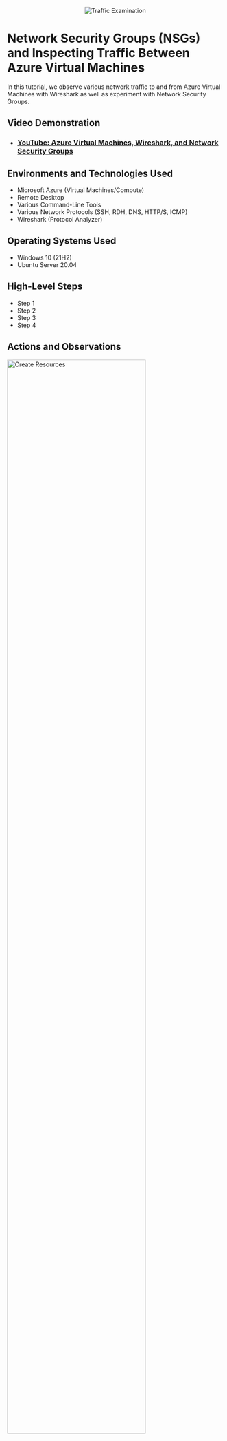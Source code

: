 <p align="center">
<img src="https://i.imgur.com/Ua7udoS.png" alt="Traffic Examination"/>
</p>

<h1>Network Security Groups (NSGs) and Inspecting Traffic Between Azure Virtual Machines</h1>
In this tutorial, we observe various network traffic to and from Azure Virtual Machines with Wireshark as well as experiment with Network Security Groups. <br />


<h2>Video Demonstration</h2>

- ### [YouTube: Azure Virtual Machines, Wireshark, and Network Security Groups](https://www.youtube.com)

<h2>Environments and Technologies Used</h2>

- Microsoft Azure (Virtual Machines/Compute)
- Remote Desktop
- Various Command-Line Tools
- Various Network Protocols (SSH, RDH, DNS, HTTP/S, ICMP)
- Wireshark (Protocol Analyzer)

<h2>Operating Systems Used </h2>

- Windows 10 (21H2)
- Ubuntu Server 20.04

<h2>High-Level Steps</h2>

- Step 1
- Step 2
- Step 3
- Step 4

<h2>Actions and Observations</h2>

<p>
<img src="https://imgur.com/B59g8fY.png" height="80%" width="80%" alt="Create Resources"/>
</p>
<p>
<b>Create resources in Azure - two virtual machines, one running Windows and the other Ubuntu. When you create the virtual machine, Azure will create the virtual network and subnet automatically. Go to portal.azure.com and type in Virtual Machines in the search bar. Click Create - Azure virtual machine.</b>
</p>
<br />

<p>
<img src="https://imgur.com/MmGr4eY.png" height="80%" width="80%" alt="Create Windows VM"/>
</p>
<p>
<b>Under the Resource group box, click Create new and give your new resource a name. In this case, it's NSG. For the base operating system image, choose Windows 10, and choose a VM size, preferably with 2 vcpus. Click Review + create.</b>
</p>
<br />

<p>
<img src="https://imgur.com/SkugI5e.png" height="80%" width="80%" alt="Create Linux VM"/>
</p>
<p>
<b>Create the second virtual machine with an Ubuntu image. Make sure to use the same resource group as the first VM, as this will place it in the same virtual network. Also make sure to use the same Region as the first VM.</b>
</p>
<br />

<p>
<img src="https://imgur.com/q7JK80w.png" height="80%" width="80%" alt="Network Watcher Topology"/>
</p>
<p>
<b>To view the Azure provided diagram of our virtual network, virtual machines, and network security groups, navigate to Network Watcher and click on Topology. Choose the resource group and virtual network.</b>
</p>
<br />

<p>
<img src="https://imgur.com/QnCStZb.png" height="80%" width="80%" alt="Download Wireshark"/>
</p>
<p>
<b>Download Wireshark from wireshark.org and install everything by the defaults.</b>
</p>
<br />

<p>
<img src="https://imgur.com/87hBh49.png" height="80%" width="80%" alt="Capture Packets"/>
</p>
<p>
<b>Press the shark fin icon in the upper left corner to start capturing packets.</b>
</p>
<br />

<p>
<img src="https://imgur.com/kwBRKVo.png" height="80%" width="80%" alt="Filter ICMP"/>
</p>
<p>
<b>Type ICMP into the input box at the top and notice there are no packets being sent or received.</b>
</p>
<br />

<p>
<img src="https://imgur.com/Itdf5fP.png" height="80%" width="80%" alt="Create Linux VM"/>
</p>
<p>
<b>Find the private IP of the Ubuntu virtual machine and ping it using Powershell. Notice the packets sent and received.</b>
</p>
<br />

<p>
<img src="https://imgur.com/EuSUWPd.png" height="80%" width="80%" alt="Wireshark ICMP Packets"/>
</p>
<p>
<b>You can see the pings and replies in Wireshark.</b>
</p>
<br />

<p>
<img src="https://imgur.com/emkGQ1l.png" height="80%" width="80%" alt="Ping G"/>
</p>
<p>
<b>Ping google.com in Powershell (ping google.com -4) and note the traffic in Wireshark.</b>
</p>
<br />

<p>
<img src="https://imgur.com/ic6RmUx.png" height="80%" width="80%" alt="Sent Data"/>
</p>
<p>
<b>You can see the data that's being sent on the bottom of the Wireshark analyzer, in this case, junk data including letters of the alphabet.</b>
</p>
<br />

<p>
<img src="https://imgur.com/mxIwDJs.png" height="80%" width="80%" alt="Perpetual Ping"/>
</p>
<p>
<b>Initiate a perpetual ping from VM-1 to VM-2 in Powershell (ping 10.0.0.5 -t). While this is pinging, we're going to change the firewall on the Linux virtual machine to not allow ICMP traffic to come through.</b> 
</p>
<br />

<p>
<img src="https://imgur.com/qYShmmm.png" height="80%" width="80%" alt="Azure NSG"/>
</p>
<p>
<b>We'll change the firewall settings through the Azure portal so go to portal.azure.com and type Network Security Group in the search bar.</b>
</p>
<br />

<p>
<img src="https://imgur.com/gqkKzqe.png" height="80%" width="80%" alt="Inbound Security Rules"/>
</p>
<p>
<b>Click on the Linux NSG, then Inbound security rules on the left side panel. The firewall rules currently in effect for will be displayed.</b>
</p>
<br />

<p>
<img src="https://imgur.com/nh15xWy.png" height="80%" width="80%" alt="Block ICMP Traffic"/>
</p>
<p>
<b>We want to deny inbound ICMP traffic so it blocks the pings coming from the Windows VM. Click on +Add to add an inbound security rule. The Source, Source port ranges, and Destination will be Any(*), Click on ICMP under Protocol, this will change the Destination port ranges to Any(*). Under Action, click Deny. Any ICMP traffic coming from any source port to any destination port will be denied.</b> 
</p>
<br />

<p>
<img src="https://imgur.com/nXpesvd.png" height="80%" width="80%" alt="Rule Priority"/>
</p>
<p>
<b>Set the Priority to 200 so the rule takes effect before the others. Name the rule DENY_ICMP_PING_FROM_ANYWHERE. Click Add.</b>
</p>
<br />

<p>
<img src="https://imgur.com/ueTk5KC.png" height="80%" width="80%" alt="Request Timed Out"/>
</p>
<p>
<b>Looking back at Powershell and Wireshark, we see that the perpetual ping request from VM-1 is getting timed out.</b> 
</p>
<br />

<p>
<img src="https://imgur.com/bZE78he.png" height="80%" width="80%" alt="Allow ICMP Traffic"/>
</p>
<p>
<b>Let's allow ICMP traffic again in the Azure portal.</b> 
</p>
<br />

<p>
<img src="https://imgur.com/v5Jzx1K.png" height="80%" width="80%" alt="SSH in Powershell"/>
</p>
<p>
<b>Now let's SSH into the Linux VM from the Windows VM. Use the command ssh [username]@private ip, in this case it would be ssh labuser@10.0.0.5</b>
</p>
<br />

<p>
<img src="https://imgur.com/Bd2v7qh.png" height="80%" width="80%" alt="SSH in Wireshark"/>
</p>
<p>
<b>Filter the Wireshark protocol analyzer for SSH traffic only.</b>
</p>
<br />

<p>
<img src="https://imgur.com/b8zhD0x.png" height="80%" width="80%" alt="SSH Connection"/>
</p>
<p>
<b>You'll be prompted to enter the password for the Linux machine. When the SSH connection is successfully established, you'll see the command line for the Linux machine: username@VM: $</b>
</p>
<br />

<p>
<img src="https://imgur.com/tutacKY.png" height="80%" width="80%" alt="SSH Traffic Wireshark"/>
</p>
<p>
<b>The SSH traffic can be seen coming through the network on Wireshark.</b>
</p>
<br />

<p>
<img src="https://imgur.com/sNGcuzB.png" height="80%" width="80%" alt="Close Connection"/>
</p>
<p>
<b>Type exit in Powershell to close the connection with the Linux VM.</b>
</p>
<br />

<p>
<img src="https://imgur.com/vhAXnsG.png" height="80%" width="80%" alt="TCP Pot 22"/>
</p>
<p>
<b>You can also filter on TCP port 22 in Wireshark to see the SSH traffic (tcp.port == 22).</b>
</p>
<br />

<p>
<img src="https://imgur.com/NlPb07W.png" height="80%" width="80%" alt="DHCP Traffic"/>
</p>
<p>
<b>Now filter DHCP traffic in Wireshark. In Powershell, type ipconfig /renew. The Windows VM will broadcast on the virtual network to request a new IP address. The DHCP server inside the virtual network will reissue an IP address to the VM, and the DHCP traffic will appear in the Wireshark analyzer.</b>
</p>
<br />

<p>
<img src="https://imgur.com/MyPXupP.png" height="80%" width="80%" alt="DNS Traffic"/>
</p>
<p>
<b>In Powershell, type nslookup www.google.com, and filter for DNS traffic in Wireshark. This will request google's IP address from the DNS server.</b>
</p>
<br />

<p>
<img src="https://imgur.com/Pk9y9wY.png" height="80%" width="80%" alt="DNS Wireshark"/>
</p>
<p>
<b>DNS query and responses from DNS server in Wireshark.</b>
</p>
<br />

<p>
<img src="https://imgur.com/cmGJLRV.png" height="80%" width="80%" alt="UDP Port 53"/>
</p>
<p>
<b>You can also filter by UDP Port 53 traffic (udp.port == 53)</b>
</p>
<br />
